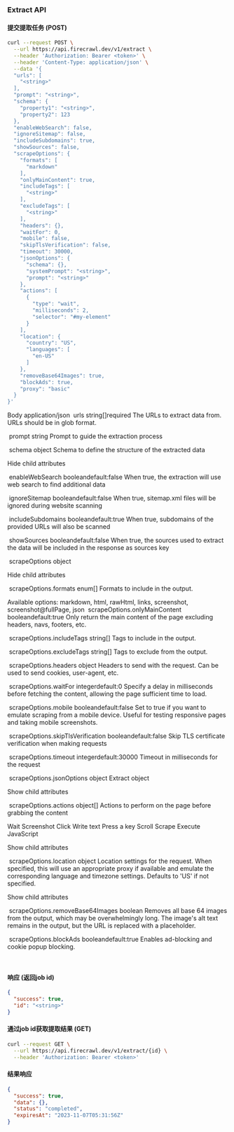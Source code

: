### Extract API

#### 提交提取任务 (POST)
```bash
curl --request POST \
  --url https://api.firecrawl.dev/v1/extract \
  --header 'Authorization: Bearer <token>' \
  --header 'Content-Type: application/json' \
  --data '{
  "urls": [
    "<string>"
  ],
  "prompt": "<string>",
  "schema": {
    "property1": "<string>",
    "property2": 123
  },
  "enableWebSearch": false,
  "ignoreSitemap": false,
  "includeSubdomains": true,
  "showSources": false,
  "scrapeOptions": {
    "formats": [
      "markdown"
    ],
    "onlyMainContent": true,
    "includeTags": [
      "<string>"
    ],
    "excludeTags": [
      "<string>"
    ],
    "headers": {},
    "waitFor": 0,
    "mobile": false,
    "skipTlsVerification": false,
    "timeout": 30000,
    "jsonOptions": {
      "schema": {},
      "systemPrompt": "<string>",
      "prompt": "<string>"
    },
    "actions": [
      {
        "type": "wait",
        "milliseconds": 2,
        "selector": "#my-element"
      }
    ],
    "location": {
      "country": "US",
      "languages": [
        "en-US"
      ]
    },
    "removeBase64Images": true,
    "blockAds": true,
    "proxy": "basic"
  }
}'
```

Body
application/json
​
urls
string[]required
The URLs to extract data from. URLs should be in glob format.

​
prompt
string
Prompt to guide the extraction process

​
schema
object
Schema to define the structure of the extracted data


Hide child attributes

​
enableWebSearch
booleandefault:false
When true, the extraction will use web search to find additional data

​
ignoreSitemap
booleandefault:false
When true, sitemap.xml files will be ignored during website scanning

​
includeSubdomains
booleandefault:true
When true, subdomains of the provided URLs will also be scanned

​
showSources
booleandefault:false
When true, the sources used to extract the data will be included in the response as sources key

​
scrapeOptions
object

Hide child attributes

​
scrapeOptions.formats
enum<string>[]
Formats to include in the output.

Available options: markdown, html, rawHtml, links, screenshot, screenshot@fullPage, json 
​
scrapeOptions.onlyMainContent
booleandefault:true
Only return the main content of the page excluding headers, navs, footers, etc.

​
scrapeOptions.includeTags
string[]
Tags to include in the output.

​
scrapeOptions.excludeTags
string[]
Tags to exclude from the output.

​
scrapeOptions.headers
object
Headers to send with the request. Can be used to send cookies, user-agent, etc.

​
scrapeOptions.waitFor
integerdefault:0
Specify a delay in milliseconds before fetching the content, allowing the page sufficient time to load.

​
scrapeOptions.mobile
booleandefault:false
Set to true if you want to emulate scraping from a mobile device. Useful for testing responsive pages and taking mobile screenshots.

​
scrapeOptions.skipTlsVerification
booleandefault:false
Skip TLS certificate verification when making requests

​
scrapeOptions.timeout
integerdefault:30000
Timeout in milliseconds for the request

​
scrapeOptions.jsonOptions
object
Extract object


Show child attributes

​
scrapeOptions.actions
object[]
Actions to perform on the page before grabbing the content

Wait
Screenshot
Click
Write text
Press a key
Scroll
Scrape
Execute JavaScript

Show child attributes

​
scrapeOptions.location
object
Location settings for the request. When specified, this will use an appropriate proxy if available and emulate the corresponding language and timezone settings. Defaults to 'US' if not specified.


Show child attributes

​
scrapeOptions.removeBase64Images
boolean
Removes all base 64 images from the output, which may be overwhelmingly long. The image's alt text remains in the output, but the URL is replaced with a placeholder.

​
scrapeOptions.blockAds
booleandefault:true
Enables ad-blocking and cookie popup blocking.

​

#### 响应 (返回job id)
```json
{
  "success": true,
  "id": "<string>"
}
```

#### 通过job id获取提取结果 (GET)
```bash
curl --request GET \
  --url https://api.firecrawl.dev/v1/extract/{id} \
  --header 'Authorization: Bearer <token>'
```

#### 结果响应
```json
{
  "success": true,
  "data": {},
  "status": "completed",
  "expiresAt": "2023-11-07T05:31:56Z"
}